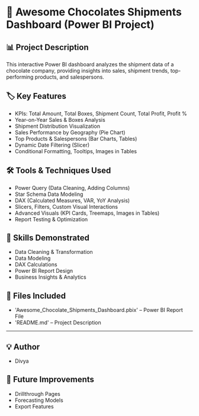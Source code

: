 
# 🍫 Awesome Chocolates Shipments Dashboard (Power BI Project)

## 📊 Project Description
This interactive Power BI dashboard analyzes the shipment data of a chocolate company, providing insights into sales, shipment trends, top-performing products, and salespersons.

## 🏷️ Key Features
- KPIs: Total Amount, Total Boxes, Shipment Count, Total Profit, Profit %
- Year-on-Year Sales & Boxes Analysis
- Shipment Distribution Visualization
- Sales Performance by Geography (Pie Chart)
- Top Products & Salespersons (Bar Charts, Tables)
- Dynamic Date Filtering (Slicer)
- Conditional Formatting, Tooltips, Images in Tables

## 🛠️ Tools & Techniques Used
- Power Query (Data Cleaning, Adding Columns)
- Star Schema Data Modeling
- DAX (Calculated Measures, VAR, YoY Analysis)
- Slicers, Filters, Custom Visual Interactions
- Advanced Visuals (KPI Cards, Treemaps, Images in Tables)
- Report Testing & Optimization

## 📝 Skills Demonstrated
- Data Cleaning & Transformation  
- Data Modeling  
- DAX Calculations  
- Power BI Report Design  
- Business Insights & Analytics

## 📁 Files Included
- 'Awesome_Chocolate_Shipments_Dashboard.pbix' – Power BI Report File
- 'README.md' – Project Description

---

## 💡 Author
- Divya

## 🚀 Future Improvements
- Drillthrough Pages
- Forecasting Models
- Export Features

